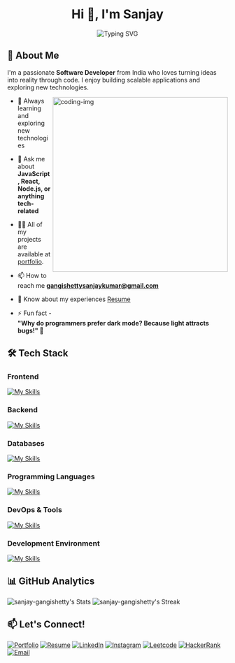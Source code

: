 <h1 align="center">Hi 👋, I'm Sanjay</h1>
<div align="center">
  <img src="https://readme-typing-svg.herokuapp.com?font=Fira+Code&size=30&duration=3000&pause=1000&color=36BCF7&center=true&vCenter=true&width=600&lines=Software+Development+Engineer;Full+Stack+Engineer;Problem+Solver;Open+Source+Enthusiast" alt="Typing SVG" />
</div>

## 🚀 About Me

I'm a passionate **Software Developer** from India who loves turning ideas into reality through code. I enjoy building scalable applications and exploring new technologies.

<img align="right" alt="coding-img" width="400" src="https://camo.githubusercontent.com/19db51af5f90f1b152bc0b9078f5fe97053955be5074f03f17019c70345bdcdb/68747470733a2f2f6d69726f2e6d656469756d2e636f6d2f6d61782f313336302f302a37513379765349765f7430696f4a2d5a2e676966">

- 🌱 Always learning and exploring new technologies

- 💬 Ask me about **JavaScript, React, Node.js, or anything tech-related** 

- 👨‍💻 All of my projects are available at [portfolio](https://sanjay-gangishetty.github.io/portfolio/).

- 📫 How to reach me **gangishettysanjaykumar@gmail.com**

- 📄 Know about my experiences [Resume](https://sanjay-gangishetty.github.io/portfolio/resume.html)

- ⚡ Fun fact - <br>**"Why do programmers prefer dark mode? Because light attracts bugs!" 🐞**

## 🛠️ Tech Stack

### Frontend
[![My Skills](https://skillicons.dev/icons?i=html,css,js,react,vite,remix,jquery,bootstrap,tailwindcss)](https://skillicons.dev)

### Backend
[![My Skills](https://skillicons.dev/icons?i=nodejs,express,php,flask,py,graphql)](https://skillicons.dev)

### Databases
[![My Skills](https://skillicons.dev/icons?i=mysql,mongodb,sqlite,prisma)](https://skillicons.dev)

### Programming Languages
[![My Skills](https://skillicons.dev/icons?i=js,py,java,c,cpp,php)](https://skillicons.dev)

### DevOps & Tools
[![My Skills](https://skillicons.dev/icons?i=aws,docker,linux,git,github,githubactions,cloudflare,prometheus,grafana)](https://skillicons.dev)

### Development Environment
[![My Skills](https://skillicons.dev/icons?i=vscode,eclipse,sublime,vim,bash,postman,ubuntu,md)](https://skillicons.dev)

## 📊 GitHub Analytics
![sanjay-gangishetty's Stats](https://github-readme-stats.vercel.app/api?username=sanjay-gangishetty&show_icons=true&theme=tokyonight&include_all_commits=true&count_private=true&hide_border=true)
![sanjay-gangishetty's Streak](https://github-readme-streak-stats.herokuapp.com/?user=sanjay-gangishetty&theme=tokyonight&hide_border=true)


## 📫 Let's Connect!

[![Portfolio](https://img.shields.io/badge/Portfolio-FF5722?style=for-the-badge&logo=todoist&logoColor=white)](https://sanjay-gangishetty.github.io/portfolio/)
[![Resume](https://img.shields.io/badge/Resume-4285F4?style=for-the-badge&logo=google-drive&logoColor=white)](https://sanjay-gangishetty.github.io/portfolio/resume.html)
[![LinkedIn](https://img.shields.io/badge/LinkedIn-0077B5?style=for-the-badge&logo=linkedin&logoColor=white)](https://linkedin.com/in/sanjay-gangishetty)
[![Instagram](https://img.shields.io/badge/Instagram-E4405F?style=for-the-badge&logo=instagram&logoColor=white)](https://instagram.com/imsanjay.x)
[![Leetcode](https://img.shields.io/badge/Leetcode-FFA116?style=for-the-badge&logo=leetcode&logoColor=white)](https://leetcode.com/u/)
[![HackerRank](https://img.shields.io/badge/HackerRank-2EC866?style=for-the-badge&logo=hackerrank&logoColor=white)](https://www.hackerrank.com/sanjay_sk_kumar1)
[![Email](https://img.shields.io/badge/Email-D14836?style=for-the-badge&logo=gmail&logoColor=white)](mailto:gangishettysanjaykumar@gmail.com)
